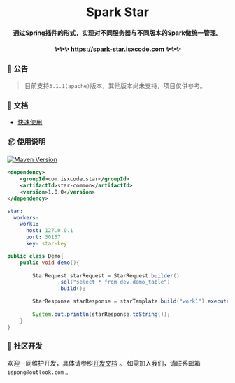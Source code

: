 <h1 align="center">
    Spark Star
</h1>

<h4 align="center">
    通过Spring插件的形式，实现对不同服务器与不同版本的Spark做统一管理。
</h4>

<h4 align="center">
    ✨✨✨ <a href="https://spark-star.isxcode.com">https://spark-star.isxcode.com</a> ✨✨✨
</h4>

### 📢 公告

> 目前支持`3.1.1(apache)`版本，其他版本尚未支持，项目仅供参考。
 
### 📒 文档

- [快速使用](https://spark-star.isxcode.com/#/zh-cn/start/快速使用)

### 📦 使用说明

[![Maven Version](https://img.shields.io/maven-central/v/com.isxcode.star/star-common)](https://search.maven.org/artifact/com.isxcode.star/star-common)

```xml
<dependency>
    <groupId>com.isxcode.star</groupId>
    <artifactId>star-common</artifactId>
    <version>1.0.0</version>
</dependency>
```

```yaml
star:
  workers:
    work1:
      host: 127.0.0.1
      port: 30157
      key: star-key
```

```java
public class Demo{
    public void demo(){
        
        StarRequest starRequest = StarRequest.builder()
                .sql("select * from dev.demo_table")
                .build();

        StarResponse starResponse = starTemplate.build("work1").execute(starRequest);
        
        System.out.println(starResponse.toString());
    }
}
```

### 👏 社区开发

欢迎一同维护开发，具体请参照[开发文档](https://github.com/ispong/spark-star/blob/main/CONTRIBUTING.md) 。
如需加入我们，请联系邮箱 `ispong@outlook.com` 。
